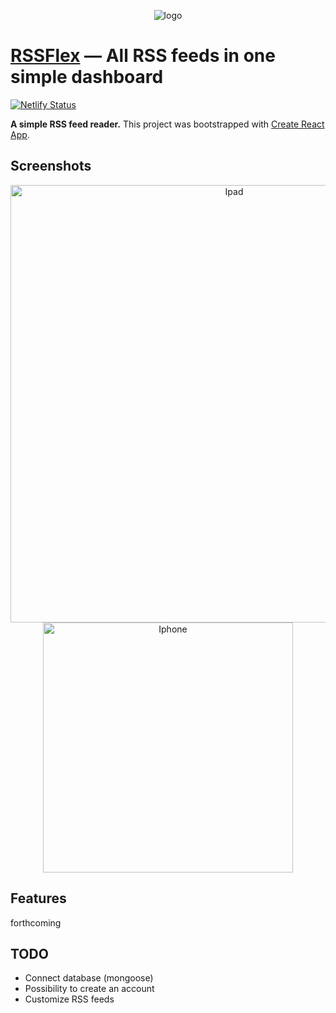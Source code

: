 <p align="center">
<img src="https://image.noelshack.com/fichiers/2019/18/2/1556645015-logo-readme.jpg" alt="logo" title="logo" />
</p>

# [RSSFlex](https://rssflex.netlify.com) — All RSS feeds in one simple dashboard

[![Netlify Status](https://api.netlify.com/api/v1/badges/edfb2794-7483-445a-8454-0509efc7d580/deploy-status)](https://app.netlify.com/sites/rssflex/deploys)

**A simple RSS feed reader.**
This project was bootstrapped with [Create React App](https://github.com/facebook/create-react-app).

## Screenshots
<p align="center">
<img src="https://image.noelshack.com/fichiers/2019/18/2/1556645827-ipad.jpg" alt="Ipad" width="700" />
<img src="https://image.noelshack.com/fichiers/2019/18/2/1556645736-iphone.jpg" alt="Iphone" width="400"/>
</p>

## Features
forthcoming

## TODO
- Connect database (mongoose)
- Possibility to create an account
- Customize RSS feeds